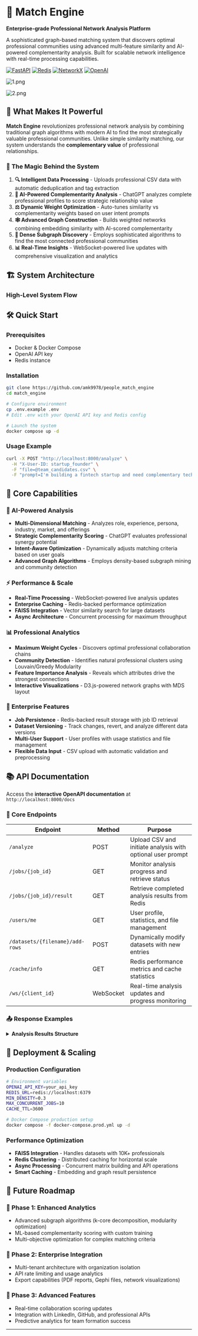 # 🎯 Match Engine

**Enterprise-grade Professional Network Analysis Platform**

A sophisticated graph-based matching system that discovers optimal professional communities using advanced multi-feature similarity and AI-powered complementarity analysis. Built for scalable network intelligence with real-time processing capabilities.

[![FastAPI](https://img.shields.io/badge/FastAPI-009688?style=for-the-badge&logo=FastAPI&logoColor=white)](https://fastapi.tiangolo.com/)
[![Redis](https://img.shields.io/badge/Redis-DC382D?style=for-the-badge&logo=Redis&logoColor=white)](https://redis.io/)
[![NetworkX](https://img.shields.io/badge/NetworkX-013243?style=for-the-badge)](https://networkx.org/)
[![OpenAI](https://img.shields.io/badge/OpenAI-412991?style=for-the-badge&logo=OpenAI&logoColor=white)](https://openai.com/)


![1.png](docs/1.png)

![2.png](docs/2.png)


## 🚀 What Makes It Powerful

**Match Engine** revolutionizes professional network analysis by combining traditional graph algorithms with modern AI to find the most strategically valuable professional communities. Unlike simple similarity matching, our system understands the **complementary value** of professional relationships.

### 🎪 **The Magic Behind the System**
1. **🔍 Intelligent Data Processing** - Uploads professional CSV data with automatic deduplication and tag extraction
2. **🤖 AI-Powered Complementarity Analysis** - ChatGPT analyzes complete professional profiles to score strategic relationship value
3. **⚖️ Dynamic Weight Optimization** - Auto-tunes similarity vs complementarity weights based on user intent prompts
4. **🕸️ Advanced Graph Construction** - Builds weighted networks combining embedding similarity with AI-scored complementarity
5. **💎 Dense Subgraph Discovery** - Employs sophisticated algorithms to find the most connected professional communities
6. **📊 Real-Time Insights** - WebSocket-powered live updates with comprehensive visualization and analytics

## 🏗️ System Architecture

### **High-Level System Flow**

## 🛠️ Quick Start

### Prerequisites
- Docker & Docker Compose
- OpenAI API key
- Redis instance

### Installation
```bash
git clone https://github.com/amk9978/people_match_engine
cd match_engine

# Configure environment
cp .env.example .env
# Edit .env with your OpenAI API key and Redis config

# Launch the system
docker compose up -d
```

### Usage Example
```bash
curl -X POST "http://localhost:8000/analyze" \
  -H "X-User-ID: startup_founder" \
  -F "file=@team_candidates.csv" \
  -F "prompt=I'm building a fintech startup and need complementary technical and business expertise"
```

## 🎨 Core Capabilities

### **🧠 AI-Powered Analysis**
- **Multi-Dimensional Matching** - Analyzes role, experience, persona, industry, market, and offerings
- **Strategic Complementarity Scoring** - ChatGPT evaluates professional synergy potential
- **Intent-Aware Optimization** - Dynamically adjusts matching criteria based on user goals
- **Advanced Graph Algorithms** - Employs density-based subgraph mining and community detection

### **⚡ Performance & Scale**
- **Real-Time Processing** - WebSocket-powered live analysis updates
- **Enterprise Caching** - Redis-backed performance optimization
- **FAISS Integration** - Vector similarity search for large datasets
- **Async Architecture** - Concurrent processing for maximum throughput

### **📊 Professional Analytics**
- **Maximum Weight Cycles** - Discovers optimal professional collaboration chains
- **Community Detection** - Identifies natural professional clusters using Louvain/Greedy Modularity
- **Feature Importance Analysis** - Reveals which attributes drive the strongest connections
- **Interactive Visualizations** - D3.js-powered network graphs with MDS layout

### **🔧 Enterprise Features**
- **Job Persistence** - Redis-backed result storage with job ID retrieval
- **Dataset Versioning** - Track changes, revert, and analyze different data versions
- **Multi-User Support** - User profiles with usage statistics and file management
- **Flexible Data Input** - CSV upload with automatic validation and preprocessing

## 📚 API Documentation

Access the **interactive OpenAPI documentation** at `http://localhost:8000/docs`

### **🔑 Core Endpoints**

| Endpoint | Method | Purpose |
|----------|---------|---------|
| `/analyze` | POST | Upload CSV and initiate analysis with optional user prompt |
| `/jobs/{job_id}` | GET | Monitor analysis progress and retrieve status |
| `/jobs/{job_id}/result` | GET | Retrieve completed analysis results from Redis |
| `/users/me` | GET | User profile, statistics, and file management |
| `/datasets/{filename}/add-rows` | POST | Dynamically modify datasets with new entries |
| `/cache/info` | GET | Redis performance metrics and cache statistics |
| `/ws/{client_id}` | WebSocket | Real-time analysis updates and progress monitoring |

### **📤 Response Examples**

<details>
<summary><b>Analysis Results Structure</b></summary>

```json
{
  "job_id": "uuid-string",
  "subgraph_info": {
    "nodes": ["member1", "member2", "member3"],
    "density": 0.85,
    "communities": {
      "community_1": ["member1", "member2"],
      "community_2": ["member3", "member4"]
    },
    "maximum_cycle": {
      "cycle": ["member1", "member2", "member3", "member1"],
      "weight": 0.92,
      "summary": "High-synergy collaboration chain"
    },
    "feature_analysis": {
      "most_important_features": ["experience", "industry"],
      "tuned_weights": {"similarity": 0.6, "complementarity": 0.4}
    },
    "dataset_values": {
      "member1": {"role": "Engineer", "experience": "5 years"},
      "member2": {"role": "Designer", "experience": "3 years"}
    }
  },
  "visualization": {
    "stress_layout": {"coordinates": {...}},
    "edge_weights": {...}
  }
}
```
</details>

## 🚀 Deployment & Scaling

### **Production Configuration**
```bash
# Environment variables
OPENAI_API_KEY=your_api_key
REDIS_URL=redis://localhost:6379
MIN_DENSITY=0.3
MAX_CONCURRENT_JOBS=10
CACHE_TTL=3600

# Docker Compose production setup
docker compose -f docker-compose.prod.yml up -d
```

### **Performance Optimization**
- **FAISS Integration** - Handles datasets with 10K+ professionals
- **Redis Clustering** - Distributed caching for horizontal scale
- **Async Processing** - Concurrent matrix building and API operations
- **Smart Caching** - Embedding and graph result persistence

## 🔮 Future Roadmap

### **🎯 Phase 1: Enhanced Analytics**
- Advanced subgraph algorithms (k-core decomposition, modularity optimization)
- ML-based complementarity scoring with custom training
- Multi-objective optimization for complex matching criteria

### **🎯 Phase 2: Enterprise Integration**
- Multi-tenant architecture with organization isolation
- API rate limiting and usage analytics
- Export capabilities (PDF reports, Gephi files, network visualizations)

### **🎯 Phase 3: Advanced Features**
- Real-time collaboration scoring updates
- Integration with LinkedIn, GitHub, and professional APIs
- Predictive analytics for team formation success

---
